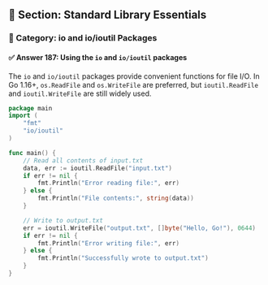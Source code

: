## 📘 Section: Standard Library Essentials
### 🔹 Category: io and io/ioutil Packages
#### ✅ Answer 187: Using the `io` and `io/ioutil` packages

The `io` and `io/ioutil` packages provide convenient functions for file I/O. In Go 1.16+, `os.ReadFile` and `os.WriteFile` are preferred, but `ioutil.ReadFile` and `ioutil.WriteFile` are still widely used.

```go
package main
import (
    "fmt"
    "io/ioutil"
)

func main() {
    // Read all contents of input.txt
    data, err := ioutil.ReadFile("input.txt")
    if err != nil {
        fmt.Println("Error reading file:", err)
    } else {
        fmt.Println("File contents:", string(data))
    }

    // Write to output.txt
    err = ioutil.WriteFile("output.txt", []byte("Hello, Go!"), 0644)
    if err != nil {
        fmt.Println("Error writing file:", err)
    } else {
        fmt.Println("Successfully wrote to output.txt")
    }
}
```
